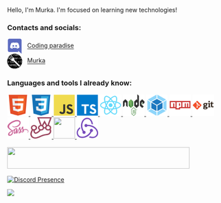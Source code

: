 Hello, I'm Murka. I'm focused on learning new technologies!<br>

### Contacts and socials:

<img src="https://raw.githubusercontent.com/Murka007/Murka007/main/img/discord.svg" align="center" height="35"/>&nbsp;&nbsp;&nbsp;[Coding paradise](https://discord.gg/sG9cyfGPj5)<br>
<img src="https://raw.githubusercontent.com/Murka007/Murka007/main/img/greasyfork.svg" align="center" height="35"/>&nbsp;&nbsp;&nbsp;[Murka](https://greasyfork.org/en/users/919633)

### Languages and tools I already know:

<a href="https://www.w3schools.com/html/">
    <img src="https://raw.githubusercontent.com/devicons/devicon/master/icons/html5/html5-original.svg" width="50" height="50">
</a>

<a href="https://www.w3schools.com/css/">
    <img src="https://raw.githubusercontent.com/devicons/devicon/master/icons/css3/css3-original.svg" width="50" height="50">
</a>

<a href="https://javascript.info/">
    <img src="https://raw.githubusercontent.com/devicons/devicon/master/icons/javascript/javascript-original.svg" width="50" height="50">
</a>

<a href="https://www.typescriptlang.org/">
    <img src="https://raw.githubusercontent.com/devicons/devicon/master/icons/typescript/typescript-original.svg" width="50" height="50">
</a>

<a href="https://reactjs.org/">
    <img src="https://raw.githubusercontent.com/devicons/devicon/master/icons/react/react-original.svg" width="50" height="50">
</a>

<a href="https://nodejs.org/en/">
    <img src="https://raw.githubusercontent.com/Murka007/Murka007/main/img/nodejs.svg" width="50" height="50">
</a>

<a href="https://webpack.js.org/">
    <img src="https://raw.githubusercontent.com/devicons/devicon/master/icons/webpack/webpack-original.svg" width="50" height="50">
</a>

<a href="https://www.npmjs.com/">
    <img src="https://raw.githubusercontent.com/devicons/devicon/master/icons/npm/npm-original-wordmark.svg" width="50" height="50">
</a>

<a href="https://git-scm.com/">
    <img src="https://raw.githubusercontent.com/devicons/devicon/master/icons/git/git-original-wordmark.svg" width="50" height="50">
</a>

<br>

<a href="https://sass-lang.com/">
    <img src="https://raw.githubusercontent.com/devicons/devicon/master/icons/sass/sass-original.svg" width="50" height="50">
</a>

<a href="https://jestjs.io/">
    <img src="https://raw.githubusercontent.com/devicons/devicon/master/icons/jest/jest-plain.svg" width="50" height="50">
</a>

<a href="https://vitejs.dev/">
    <img src="https://vitejs.dev/logo.svg" width="50" height="50">
</a>

<a href="https://redux.js.org/">
    <img src="https://raw.githubusercontent.com/devicons/devicon/master/icons/redux/redux-original.svg" width="50" height="50">
</a>

<br>
&nbsp;
<br>

<a href="https://www.codewars.com/users/Murka007">
    <img src="https://www.codewars.com/users/Murka007/badges/large" height="50" width="425"/>
</a>

[![Discord Presence](https://lanyard.cnrad.dev/api/402413403961819137?hideTimestamp=true)](https://discord.com/users/402413403961819137)

<!-- ![Murka's GitHub stats](https://github-readme-stats.vercel.app/api?username=Murka007&count_private=true&show_icons=true&theme=aura_dark) -->

![](https://komarev.com/ghpvc/?username=Murka007&style=flat-square)
